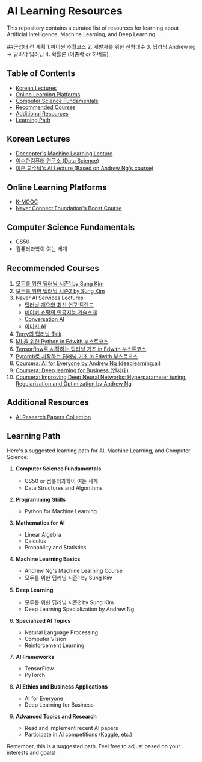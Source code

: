 # AI Learning Resources

This repository contains a curated list of resources for learning about Artificial Intelligence, Machine Learning, and Deep Learning.

##군입대 전 계획
1.파이썬 추월코스
2. 개발자를 위한 선형대수
3. 딥러닝 Andrew ng  -> 밑바닥 딥러닝 
4. 확률론 (이충락 or 하버드)


## Table of Contents
- [Korean Lectures](#korean-lectures)
- [Online Learning Platforms](#online-learning-platforms)
- [Computer Science Fundamentals](#computer-science-fundamentals)
- [Recommended Courses](#recommended-courses)
- [Additional Resources](#additional-resources)
- [Learning Path](#learning-path)

## Korean Lectures

- [Doccepter's Machine Learning Lecture](https://youtube.com/playlist?list=PLrJcoRcsaj2ub5cWet5ojEwckfEKNvgkG&si=p50jdSXtySHg6fk3)
- [이수한컴퓨터 연구소 (Data Science)](https://www.youtube.com/@user-ss5no9xw6e/playlists)
- [이준 교수님's AI Lecture (Based on Andrew Ng's course)](https://www.youtube.com/@junji-ai)

## Online Learning Platforms

- [K-MOOC](https://www.edwith.org/)
- [Naver Connect Foundation's Boost Course](https://www.boostcourse.org/opencourse)

## Computer Science Fundamentals

- CS50
- 컴퓨터과학이 여는 세계

## Recommended Courses

1. [모두를 위한 딥러닝 시즌1 by Sung Kim](https://hunkim.github.io/ml/)
2. [모두를 위한 딥러닝 시즌2 by Sung Kim](https://deeplearningzerotoall.github.io/season2/)
3. Naver AI Services Lectures:
   - [딥러닝 개요와 최신 연구 트렌드](https://www.boostcourse.org/ai100/lecture/103158)
   - [네이버 쇼핑의 인공지능 기술소개](https://www.boostcourse.org/ai100/lecture/103167/)
   - [Conversation AI](https://www.boostcourse.org/ai100/lecture/103168/)
   - [이미지 AI](https://www.boostcourse.org/ai100/lecture/103169/)
4. [Terry의 딥러닝 Talk](https://www.youtube.com/playlist?list=PL0oFI08O71gKEXITQ7OG2SCCXkrtid7Fq)
5. [ML을 위한 Python in Edwith 부스트코스](https://www.edwith.org/aipython)
6. [Tensorflow로 시작하는 딥러닝 기초 in Edwith 부스트코스](https://www.edwith.org/boostcourse-dl-tensorflow)
7. [Pytorch로 시작하는 딥러닝 기초 in Edwith 부스트코스](https://www.edwith.org/boostcourse-dl-pytorch)
8. [Coursera: AI for Everyone by Andrew Ng (deeplearning.ai)](https://www.coursera.org/learn/ai-for-everyone)
9. [Coursera: Deep learning for Business (연세대)](https://www.coursera.org/learn/deep-learning-business)
10. [Coursera: Improving Deep Neural Networks: Hyperparameter tuning, Regularization and Optimization by Andrew Ng](https://www.coursera.org/learn/deep-neural-network)

## Additional Resources

- [AI Research Papers Collection](https://sustaining-starflower-aff.notion.site/c3b3474d18ef4304b23ea360367a5137?v=5d763ad5773f44eb950f49de7d7671bd)

## Learning Path

Here's a suggested learning path for AI, Machine Learning, and Computer Science:

1. **Computer Science Fundamentals**
   - CS50 or 컴퓨터과학이 여는 세계
   - Data Structures and Algorithms

2. **Programming Skills**
   - Python for Machine Learning

3. **Mathematics for AI**
   - Linear Algebra
   - Calculus
   - Probability and Statistics

4. **Machine Learning Basics**
   - Andrew Ng's Machine Learning Course
   - 모두를 위한 딥러닝 시즌1 by Sung Kim

5. **Deep Learning**
   - 모두를 위한 딥러닝 시즌2 by Sung Kim
   - Deep Learning Specialization by Andrew Ng

6. **Specialized AI Topics**
   - Natural Language Processing
   - Computer Vision
   - Reinforcement Learning

7. **AI Frameworks**
   - TensorFlow
   - PyTorch

8. **AI Ethics and Business Applications**
   - AI for Everyone
   - Deep Learning for Business

9. **Advanced Topics and Research**
   - Read and implement recent AI papers
   - Participate in AI competitions (Kaggle, etc.)

Remember, this is a suggested path. Feel free to adjust based on your interests and goals!
